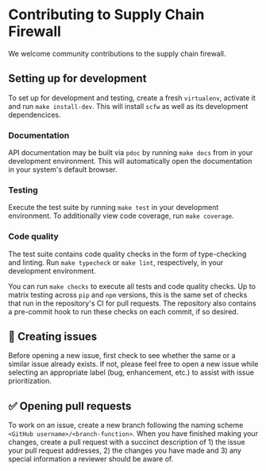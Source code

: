 # Contributing to Supply Chain Firewall

We welcome community contributions to the supply chain firewall.

## Setting up for development

To set up for development and testing, create a fresh `virtualenv`,
activate it and run `make install-dev`.  This will install `scfw` as
well as its development dependencices.

### Documentation

API documentation may be built via `pdoc` by running `make docs` from
in your development environment.  This will automatically open the
documentation in your system's default browser.

### Testing

Execute the test suite by running `make test` in your development
environment.  To additionally view code coverage, run `make coverage`.

### Code quality

The test suite contains code quality checks in the form of
type-checking and linting.  Run `make typecheck` or `make lint`,
respectively, in your development environment.

You can run `make checks` to execute all tests and code quality
checks.  Up to matrix testing across `pip` and `npm` versions, this is
the same set of checks that run in the repository's CI for pull
requests.  The repository also contains a pre-commit hook to run these
checks on each commit, if so desired.

## :bug: Creating issues

Before opening a new issue, first check to see whether the same or a
similar issue already exists.  If not, please feel free to open a new
issue while selecting an appropriate label (bug, enhancement, etc.) to
assist with issue prioritization.

## :white_check_mark: Opening pull requests

To work on an issue, create a new branch following the naming scheme
`<GitHub username>/<branch-function>`.  When you have finished making
your changes, create a pull request with a succinct description of 1)
the issue your pull request addresses, 2) the changes you have made
and 3) any special information a reviewer should be aware of.
